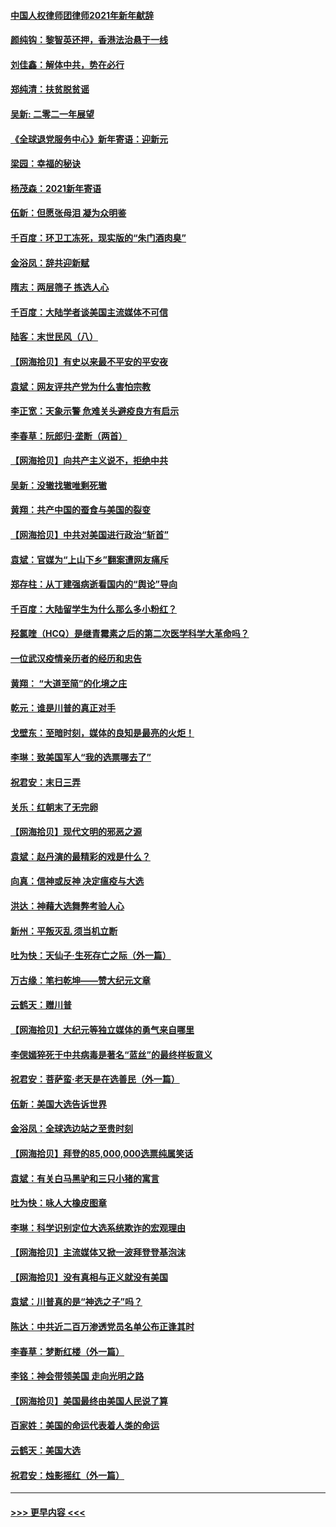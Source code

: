 #### [中国人权律师团律师2021年新年献辞](../pages/nsc993/n12661792.md?t=01030951) 
#### [颜纯钩：黎智英还押，香港法治悬于一线](../pages/nsc993/n12661371.md?t=01030951) 
#### [刘佳鑫：解体中共，势在必行](../pages/nsc993/n12661335.md?t=01030951) 
#### [郑纯清：扶贫脱贫谣](../pages/nsc993/n12658729.md?t=01030951) 
#### [吴新: 二零二一年展望](../pages/nsc993/n12658664.md?t=01030951) 
#### [《全球退党服务中心》新年寄语：迎新元](../pages/nsc993/n12658408.md?t=01030951) 
#### [梁园：幸福的秘诀](../pages/nsc993/n12658061.md?t=01030951) 
#### [杨茂森：2021新年寄语](../pages/nsc993/n12658128.md?t=01030951) 
#### [伍新：但愿张母泪 凝为众明鉴](../pages/nsc993/n12656861.md?t=01030951) 
#### [千百度：环卫工冻死，现实版的“朱门酒肉臭”](../pages/nsc993/n12655588.md?t=01030951) 
#### [金浴凤：辞共迎新赋](../pages/nsc993/n12653369.md?t=01030951) 
#### [隋志：两层筛子 拣选人心](../pages/nsc993/n12653341.md?t=01030951) 
#### [千百度：大陆学者谈美国主流媒体不可信](../pages/nsc993/n12651269.md?t=01030951) 
#### [陆客：末世民风（八）](../pages/nsc993/n12648233.md?t=01030951) 
#### [【网海拾贝】有史以来最不平安的平安夜](../pages/nsc993/n12647164.md?t=01030951) 
#### [袁斌：网友评共产党为什么害怕宗教](../pages/nsc993/n12647003.md?t=01030951) 
#### [李正宽：天象示警 危难关头避疫良方有启示](../pages/nsc993/n12646262.md?t=01030951) 
#### [李春草：阮郎归‧垄断（两首）](../pages/nsc993/n12646302.md?t=01030951) 
#### [【网海拾贝】向共产主义说不，拒绝中共](../pages/nsc993/n12645941.md?t=01030951) 
#### [吴新：没辙找辙唯剩死辙](../pages/nsc993/n12643919.md?t=01030951) 
#### [黄翔：共产中国的蚕食与美国的裂变](../pages/nsc993/n12643727.md?t=01030951) 
#### [【网海拾贝】中共对美国进行政治“斩首”](../pages/nsc993/n12642290.md?t=01030951) 
#### [袁斌：官媒为“上山下乡”翻案遭网友痛斥](../pages/nsc993/n12642071.md?t=01030951) 
#### [郑存柱：从丁建强病逝看国内的“舆论”导向](../pages/nsc993/n12640944.md?t=01030951) 
#### [千百度：大陆留学生为什么那么多小粉红？](../pages/nsc993/n12639306.md?t=01030951) 
#### [羟氯喹（HCQ）是继青霉素之后的第二次医学科学大革命吗？](../pages/nsc993/n12638564.md?t=01030951) 
#### [一位武汉疫情亲历者的经历和忠告](../pages/nsc993/n12639029.md?t=01030951) 
#### [黄翔： “大道至简”的化境之庄](../pages/nsc993/n12637541.md?t=01030951) 
#### [乾元：谁是川普的真正对手](../pages/nsc993/n12637090.md?t=01030951) 
#### [戈壁东：至暗时刻，媒体的良知是最亮的火炬！](../pages/nsc993/n12637042.md?t=01030951) 
#### [李琳：致美国军人“我的选票哪去了”](../pages/nsc993/n12635351.md?t=01030951) 
#### [祝君安：末日三弄](../pages/nsc993/n12635324.md?t=01030951) 
#### [关乐：红朝末了无完卵](../pages/nsc993/n12635315.md?t=01030951) 
#### [【网海拾贝】现代文明的邪恶之源](../pages/nsc993/n12634425.md?t=01030951) 
#### [袁斌：赵丹演的最精彩的戏是什么？](../pages/nsc993/n12633316.md?t=01030951) 
#### [向真：信神或反神 决定瘟疫与大选](../pages/nsc993/n12632710.md?t=01030951) 
#### [洪达：神藉大选舞弊考验人心](../pages/nsc993/n12631962.md?t=01030951) 
#### [新州：平叛灭乱  须当机立断](../pages/nsc993/n12631946.md?t=01030951) 
#### [吐为快：天仙子‧生死存亡之际（外一篇）](../pages/nsc993/n12631927.md?t=01030951) 
#### [万古缘：笔扫乾坤——赞大纪元文章](../pages/nsc993/n12631922.md?t=01030951) 
#### [云鹤天：赠川普](../pages/nsc993/n12631823.md?t=01030951) 
#### [【网海拾贝】大纪元等独立媒体的勇气来自哪里](../pages/nsc993/n12629961.md?t=01030951) 
#### [李偲嫣猝死于中共病毒是著名“蓝丝”的最终样板意义](../pages/nsc993/n12628812.md?t=01030951) 
#### [祝君安：菩萨蛮·老天是在选善民（外一篇）](../pages/nsc993/n12628793.md?t=01030951) 
#### [伍新：美国大选告诉世界](../pages/nsc993/n12628768.md?t=01030951) 
#### [金浴凤：全球选边站之至贵时刻](../pages/nsc993/n12627318.md?t=01030951) 
#### [【网海拾贝】拜登的85,000,000选票纯属笑话](../pages/nsc993/n12626569.md?t=01030951) 
#### [袁斌：有关白马黑驴和三只小猪的寓言](../pages/nsc993/n12626198.md?t=01030951) 
#### [吐为快：咏人大橡皮图章](../pages/nsc993/n12624470.md?t=01030951) 
#### [李琳：科学识别定位大选系统欺诈的宏观理由](../pages/nsc993/n12624340.md?t=01030951) 
#### [【网海拾贝】主流媒体又掀一波拜登登基泡沫](../pages/nsc993/n12624000.md?t=01030951) 
#### [【网海拾贝】没有真相与正义就没有美国](../pages/nsc993/n12621885.md?t=01030951) 
#### [袁斌：川普真的是“神选之子”吗？](../pages/nsc993/n12621749.md?t=01030951) 
#### [陈达：中共近二百万渗透党员名单公布正逢其时](../pages/nsc993/n12620870.md?t=01030951) 
#### [李春草：梦断红楼（外一篇）](../pages/nsc993/n12619122.md?t=01030951) 
#### [李铭：神会带领美国 走向光明之路](../pages/nsc993/n12618584.md?t=01030951) 
#### [【网海拾贝】美国最终由美国人民说了算](../pages/nsc993/n12617255.md?t=01030951) 
#### [百家姓：美国的命运代表着人类的命运](../pages/nsc993/n12615838.md?t=01030951) 
#### [云鹤天：美国大选](../pages/nsc993/n12615994.md?t=01030951) 
#### [祝君安：烛影摇红（外一篇）](../pages/nsc993/n12615975.md?t=01030951) 

----
#### [ >>> 更早内容 <<< ](../indexes/nsc993-earlier.md)
